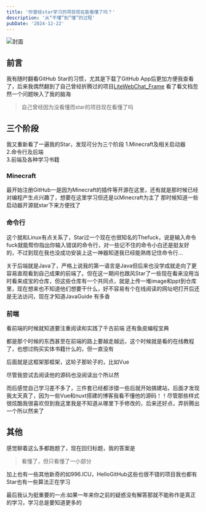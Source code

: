 ```yaml
---
title: '你曾经star学习的项目现在能看懂了吗？'
description: '从“不懂”到“懂”的过程'
pubDate: '2024-12-22'
---
```


![封面](https://linexic.top/img/github.jpg)

## 前言

我有随时翻看GitHub Star的习惯，尤其是下载了GitHub App后更加方便我查看了，后来我偶然翻到了自己曾经折腾过的项目[LiteWebChat_Frame](https://github.com/MorFansLab/LiteWebChat_Frame) 看了看文档忽然一个问题映入了我的脑海

> 自己曾经因为没看懂而star的项目现在看懂了吗

## 三个阶段

我又重新看了一遍我的Star，发现可分为三个阶段
1.Minecraft及相关启动器<br>
2.命令行及后端<br>
3.前端及各种学习书籍<br>

### Minecraft

最开始注册GitHub一是因为Minecraft的插件等开源在这里，还有就是那时候已经对编程产生点兴趣了，想要在这里学习但还是以Minecraft为主了
那时候知道一些启动器开源就star下来方便找了

### 命令行

这个就和Linux有点关系了，Star过一个现在也很知名的Thefuck，说是输入命令fuck就能帮你指出你输入错误的命令行，对一些记不住的命令小白还是挺友好的，不过到现在我也没成功安装上这一神器知道我已经能熟练记住命令行…

关于后端就是Java了，严格上说我的第一语言是Java但后来也没学成就走向了更容易直观看到自己成果的前端了。但在这一期间也跟风Star了一些现在看来没用当时看来成宝的仓库，但这些仓库有一个共同点，就是上传一堆image和ppt到仓库里，现在想来也不知道他们想要干什么，好不容易有个在线阅读的网址吧打开后还是无法访问，现在才知道JavaGuide
有多香

### 前端

看前端的时候就知道要注重阅读和实践了千古前端 还有鱼皮编程宝典

都是那个时候的东西甚至在前端的路上要越走越远，这个时候就是看的在线教程了，也想过购买实体书籍什么的，但一直没有

后面就是这框架那框架，这轮子那轮子的，比如Vue

尽管我尝试去阅读他的源码也没阅读出个所以然

而后感觉自己学习差不多了，三件套已经都涉猎一些后就开始搞建站，后面才发现我太天真了，因为一些Vue和nuxt搭建的博客我看不懂他的源码！！尽管那些样式很炫酷我很喜欢但到我这里我是不知道从哪里下手修改的，后来还好点，弄折腾出一个所以然来了

## 其他

感觉聊着这么多都跑题了，现在回归标题，我的答案是

> 看懂了，但只看懂了一小部分

加上也有一些其他新奇的如996.ICU，HelloGitHub这些也很不错的项目我也都有Star也有一些算法正在学习

最后我认为挺重要的一点:如果一年来你之前的疑惑没有解答那就不能称作是真正的学习，学习总是要知道更多的
